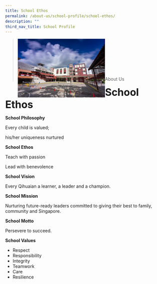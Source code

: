 ```yaml
---
title: School Ethos
permalink: /about-us/school-profile/school-ethos/
description: ""
third_nav_title: School Profile
---
```

><img src="/images/Picture-1-min.jpg"  
     style="width:60%"
			align="left"><br><br><br><br><br><br><br>
>About Us

**<font size=6>School Ethos</font>**

**School Philosophy**

Every child is valued;

his/her uniqueness nurtured

**School Ethos**

Teach with passion

Lead with benevolence

**School Vision**

Every Qihuaian a learner, a leader and a champion.

**School Mission**

Nurturing future-ready leaders committed to giving their best to family, community and Singapore.

**School Motto**

Persevere to succeed.

**School Values** 

*   Respect
*   Responsibility
*   Integrity
*   Teamwork
*   Care
*   Resilience